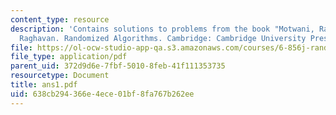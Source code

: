 ```yaml
---
content_type: resource
description: 'Contains solutions to problems from the book "Motwani, Rajeez, and Prabhakar
  Raghavan. Randomized Algorithms. Cambridge: Cambridge University Press,1995."'
file: https://ol-ocw-studio-app-qa.s3.amazonaws.com/courses/6-856j-randomized-algorithms-fall-2002/638cb294366e4ece01bf8fa767b262ee_ans1.pdf
file_type: application/pdf
parent_uid: 372d9d6e-7fbf-5010-8feb-41f111353735
resourcetype: Document
title: ans1.pdf
uid: 638cb294-366e-4ece-01bf-8fa767b262ee
---
```

